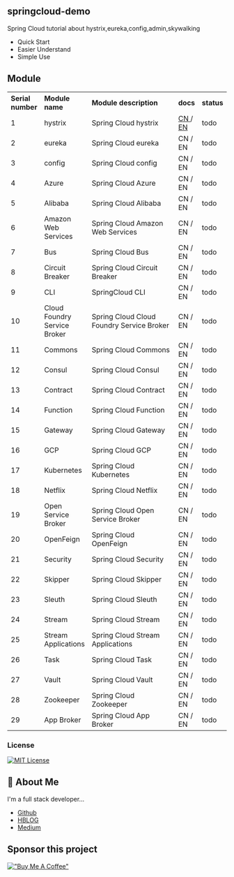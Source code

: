 ## springcloud-demo

Spring Cloud  tutorial about hystrix,eureka,config,admin,skywalking

 - Quick Start
 - Easier Understand
 - Simple Use

## Module
<table>
<th align="left">Serial number</th> <th align="left">Module name</th><th align="left" width="300px">Module description </th><th align="left">docs</th><th align="left"> status</th>
<tr><td>1</td><td>	hystrix</td><td>	Spring Cloud hystrix</td><td>	<a href="#">CN </a>/<a href="#"> EN</a></td><td>	todo</td></tr>
<tr><td>2</td><td>	eureka</td><td>	Spring Cloud eureka	</td><td>CN / EN</td><td>	todo</td></tr>
<tr><td>3</td><td>	config	</td><td>Spring Cloud config</td><td>	CN / EN	</td><td>todo</td></tr>
<tr><td>4</td><td>	Azure</td><td>	Spring Cloud Azure	</td><td>CN / EN</td><td>	todo</td></tr>
<tr><td>5</td><td>	Alibaba	</td><td>Spring Cloud Alibaba	</td><td>CN / EN</td><td>	todo</td></tr>
<tr><td>6</td><td>	Amazon Web Services </td><td>Spring Cloud Amazon Web Services</td><td>	CN / EN	</td><td>todo</td></tr>
<tr><td>7</td><td>	Bus	</td><td>Spring Cloud Bus</td><td>	CN / EN</td><td>	todo
<tr><td>8</td><td>	Circuit Breaker</td><td>	Spring Cloud Circuit Breaker</td><td>	CN / EN	</td><td>todo</td></tr>
<tr><td>9</td><td>	CLI</td><td>	SpringCloud CLI</td><td>	CN / EN	</td><td>todo</td></tr>
<tr><td>10</td><td>	Cloud Foundry Service Broker</td><td>	Spring Cloud Cloud Foundry Service Broker</td><td>	CN / EN	</td><td>todo</td></tr>
<tr><td>11</td><td>	Commons</td><td>	Spring Cloud Commons</td><td>	CN / EN	</td><td>todo</td></tr>
<tr><td>12</td><td>	Consul</td><td>	Spring Cloud Consul	</td><td>CN / EN	</td><td>todo</td></tr>
<tr><td>13</td><td>	Contract</td><td>	Spring Cloud Contract</td><td>	CN / EN	</td><td>todo</td></tr>
<tr><td>14</td><td>	Function</td><td>	Spring Cloud Function</td><td>	CN / EN	</td><td>todo</td></tr>
<tr><td>15</td><td>	Gateway</td><td>	Spring Cloud Gateway	</td><td>CN / EN	</td><td>todo</td></tr>
<tr><td>16</td><td>	GCP</td><td>	Spring Cloud GCP	</td><td>CN / EN</td><td>	todo</td></tr>
<tr><td>17</td><td>	Kubernetes</td><td>	Spring Cloud Kubernetes	</td><td>CN / EN	</td><td>todo</td></tr>
<tr><td>18</td><td>	Netflix</td><td>	Spring Cloud Netflix	</td><td>CN / EN	</td><td>todo</td></tr>
<tr><td>19</td><td>	Open Service Broker</td><td>	Spring Cloud Open Service Broker	</td><td>CN / EN	</td><td>todo</td></tr>
<tr><td>20</td><td>	OpenFeign</td><td>	Spring Cloud OpenFeign</td><td>	CN / EN</td><td>	todo</td></tr>
<tr><td>21</td><td>	Security</td><td>	Spring Cloud Security	</td><td>CN / EN	</td><td>todo</td></tr>
<tr><td>22</td><td>	Skipper</td><td>	Spring Cloud Skipper</td><td>	CN / EN</td><td>	todo</td></tr>
<tr><td>23</td><td>	Sleuth</td><td>	Spring Cloud Sleuth</td><td>	CN / EN	</td><td>todo</td></tr>
<tr><td>24</td><td>	Stream</td><td>	Spring Cloud Stream	</td><td>CN / EN	</td><td>todo</td></tr>
<tr><td>25</td><td>	Stream Applications</td><td> 	Spring Cloud Stream Applications</td><td>	CN / EN</td><td>	todo</td></tr>
<tr><td>26</td><td>	Task</td><td>	Spring Cloud Task	</td><td>CN / EN</td><td>	todo</td></tr>
<tr><td>27</td><td>	Vault</td><td>	Spring Cloud Vault</td><td>	CN / EN	</td><td>todo</td></tr>
<tr><td>28</td><td>	Zookeeper</td><td>	Spring Cloud Zookeeper</td><td>	CN / EN</td><td>	todo</td></tr>
<tr><td>29</td><td>	App Broker</td><td>	Spring Cloud App Broker</td><td>	CN / EN</td><td>	todo</td></tr>

</table>

### License

[![MIT License](https://img.shields.io/badge/License-MIT-green.svg)](http://opensource.org/licenses/MIT)

## 🚀 About Me
I'm a full stack developer...

- [Github](https://github.com/Harries)
- [HBLOG](http://www.liuhaihua.cn/)
- [Medium](https://jxausea.medium.com/)

## Sponsor this project

[!["Buy Me A Coffee"](https://www.buymeacoffee.com/assets/img/custom_images/orange_img.png)](https://buymeacoffee.com/harries)